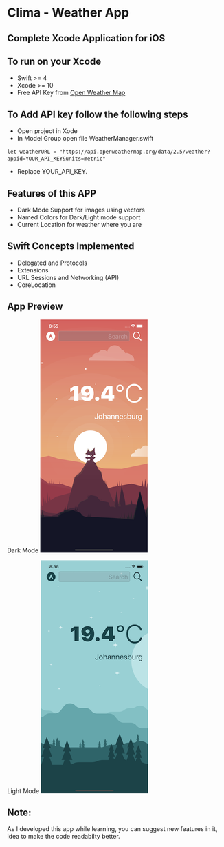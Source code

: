 #  Clima - Weather App

## Complete Xcode Application for iOS




## To run on your Xcode

* Swift >= 4
* Xcode >= 10
* Free API Key from [Open Weather Map](https://openweathermap.org) 

## To Add API key follow the following steps
* Open project in Xode
* In Model Group open file WeatherManager.swift

```
let weatherURL = "https://api.openweathermap.org/data/2.5/weather?appid=YOUR_API_KEY&units=metric"
```
* Replace YOUR_API_KEY.

## Features of this APP
* Dark Mode Support for images using vectors
* Named Colors for Dark/Light mode support
* Current Location for weather where you are

## Swift Concepts Implemented
* Delegated and Protocols
* Extensions
* URL Sessions and Networking (API)
* CoreLocation

## App Preview

Dark Mode
![](Documentation/dark.png)

Light Mode
![](Documentation/light.png)

## Note:
As I developed this app while learning, you can suggest new features in it, idea to make the code readabilty better.